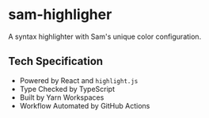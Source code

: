 # sam-highligher

A syntax highlighter with Sam's unique color configuration.

## Tech Specification

- Powered by React and `highlight.js`
- Type Checked by TypeScript
- Built by Yarn Workspaces
- Workflow Automated by GitHub Actions
